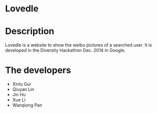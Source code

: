 Lovedle
=======

# Description #

Lovedle is a website to show the weibo pictures of a searched user.
It is developed in the Diversity Hackathon Dec. 2014 in Google.

# The developers #

* Xinlu Gui
* Qiuyan Lin
* Jin Hu
* Xue Li
* Wanqiong Pan
